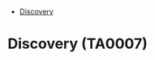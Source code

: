
<!-- MarkdownTOC depth=3 autolink=true -->

- [Discovery](#discovery-ta0007)

<!-- /MarkdownTOC -->

# Discovery (TA0007)
